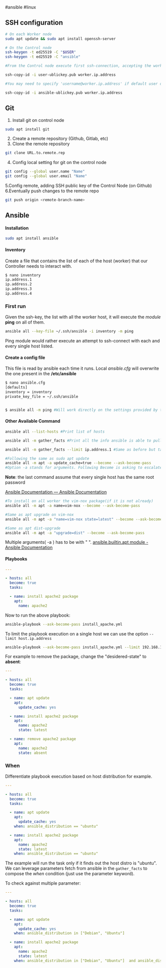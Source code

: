 #ansible #linux 

## SSH configuration

```bash
# On each Worker node
sudo apt update && sudo apt install openssh-server

# On the Control node
ssh-keygen -t ed25519 -C "$USER"
ssh-keygen -t ed25519 -C "ansible"

#From the Control node execute first ssh-connection, accepting the worker signature

ssh-copy-id -i user-ublickey.pub worker.ip.address 

#You may need to specify 'username@worker.ip.address' if default user does not match your current(logged) user on Control node

ssh-copy-id -i ansible-ublickey.pub worker.ip.address
```

## Git
1. Install git on control node
```bash
sudo apt install git
```
2. Create a remote repository (Github, Gitlab, etc)
3. Clone the remote repository
```bash
git clone URL.to.remote.rep
```
4. Config local setting for git on the control node
```bash
git config --global user.name "Name"
git config --global user.email "Name"
```
5.Config remote, adding SSH public key of the Control Node (on Github)
6.Eventually push changes to the remote repo
```bash
git push origin <remote-branch-name>
```

## Ansible

#### Installation
```bash
sudo apt install ansible
```
#### Inventory
Create a file that contains the list of each of the host (worker) that our Controller needs to interact with.
```bash
$ nano inventory
ip.address.1
ip.address.2
ip.address.3
ip.address.4
```

### First run
Given the ssh-key, the list with all the worker host, it will execute the _module_ **ping** on all of them.
```bash
ansible all --key-file ~/.ssh/ansible -i inventory -m ping
```
Ping module would rather execute an attempt to ssh-connect with each and every single host listed.

#### Create a config file
This file is read by ansible each time it runs. Local _ansible.cfg_ will overwrite the one present in the **/etc/ansible**
```bash
$ nano ansible.cfg
[defaults]
inventory = inventory
private_key_file = ~/.ssh/ansible


$ ansible all -m ping #Will work directly on the settings provided by the cfg file
```

#### Other Available Command
```bash
ansible all --list-hosts #Print list of hosts

ansible all -m gather_facts #Print all the info ansible is able to pull from the worker server

ansible all -m gather_facts --limit ip.address.1 #Same as before but target a single host

#Following the same as sudo apt update
ansible all -m apt -a update_cache=true --become --ask-become-pass 
#Option -a stands for arguments. Following Become is asking to escalate priviledges to run the module (will prompt asking password)
```
**Note**: the last command assume that every single host has the same root password

[Ansible Documentation — Ansible Documentation](https://docs.ansible.com/ansible/latest/)

```bash
#To install on all worker the vim-nox package(if it is not already)
ansible all -m apt -a name=vim-nox --become --ask-become-pass

#Same as apt upgrade on vim-nox
ansible all -m apt -a "name=vim-nox state=latest" --become --ask-become-pass

#Same as apt dist-upgrade
ansible all -m apt -a "upgrade=dist" --become --ask-become-pass

```
Multiple arguments( -a ) has to be with " ". [ansible.builtin.apt module - Ansible Documentation](https://docs.ansible.com/ansible/latest/collections/ansible/builtin/apt_module.html)

#### Playbooks

```yaml
---

- hosts: all
  become: true
  tasks:

  - name: install apache2 package
    apt:
      name: apache2

```
Now to run the above playbook:
```bash
ansible-playbook --ask-become-pass install_apache.yml
```
To limit the playbook execution on a single host we can use the option `--limit host.ip.address`
```bash
ansible-playbook --ask-become-pass install_apache.yml --limit 192.168.1.9
```

For example to remove the package, change the "desidered-state" to **absent**:
```yaml
---

- hosts: all
  become: true
  tasks:

  - name: apt update
    apt:
      update_cache: yes

  - name: install apache2 package
    apt:
      name: apache2
      state: latest

  - name: remove apache2 package
    apt:
      name: apache2
      state: absent

```

### When
Differentiate playbook execution based on host distribution for example.

```yaml
---

- hosts: all
  become: true
  tasks:

  - name: apt update
    apt:
      update_cache: yes
    when: ansible_distribution == "ubuntu"

  - name: install apache2 package
    apt:
      name: apache2
      state: latest
	when: ansible_distribution == "ubuntu"

```
The example will run the task only if it finds out the host distro is "ubuntu". We can leverage parameters fetch from ansible in the `gather_facts` to compose the _when_ condition (just use the parameter keyword).

To check against multiple parameter:
```yaml
---

- hosts: all
  become: true
  tasks:

  - name: apt update
    apt:
      update_cache: yes
    when: ansible_distribution in ["Debian", "Ubuntu"]

  - name: install apache2 package
    apt:
      name: apache2
      state: latest
	when: ansible_distribution in ["Debian", "Ubuntu"]  and ansible_distribution_version == "8.2"

```